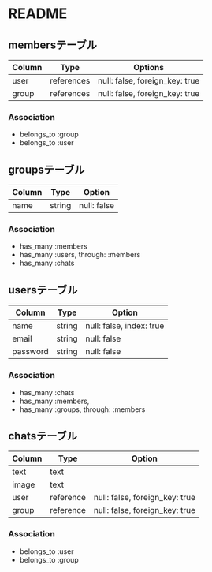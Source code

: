 # README

## membersテーブル
|Column|Type|Options|
|------|----|-------|
|user|references|null: false, foreign_key: true|
|group|references|null: false, foreign_key: true|

### Association
- belongs_to :group
- belongs_to :user

## groupsテーブル
|Column|Type|Option|
|------|----|------|
|name|string|null: false|

### Association
- has_many :members 
- has_many :users, through: :members
- has_many :chats

## usersテーブル
|Column|Type|Option|
|------|----|------|
|name|string|null: false, index: true|
|email|string|null: false|
|password|string|null: false|

### Association
- has_many :chats
- has_many :members, 
- has_many :groups, through: :members

## chatsテーブル
|Column|Type|Option|
|------|----|------|
|text|text||
|image|text||
|user|reference|null: false, foreign_key: true|
|group|reference|null: false, foreign_key: true|

### Association
- belongs_to :user
- belongs_to :group